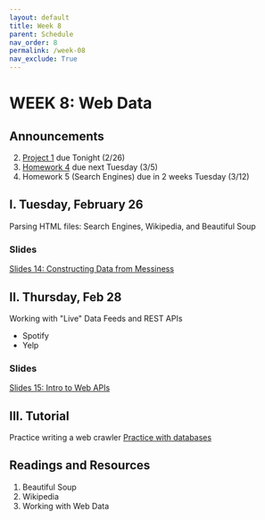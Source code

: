 ```yaml
---
layout: default
title: Week 8
parent: Schedule
nav_order: 8
permalink: /week-08
nav_exclude: True
---
```


# WEEK 8: Web Data

## Announcements
2. [Project 1](course-files/projects/project_01/README) due Tonight (2/26)
3. [Homework 4](course-files/homework/hw04/README) due next Tuesday (3/5)
3. Homework 5 (Search Engines) due in 2 weeks Tuesday (3/12)

## I. Tuesday, February 26
Parsing HTML files: Search Engines, Wikipedia, and Beautiful Soup

### Slides
[Slides 14: Constructing Data from Messiness](https://docs.google.com/presentation/d/1bw8j00ZkTtHGTmgu7S82AGYsgzKvy9Twldyslt1MSJs/edit?usp=sharing)

## II. Thursday, Feb 28
Working with "Live" Data Feeds and REST APIs
* Spotify
* Yelp

### Slides
[Slides 15: Intro to Web APIs](https://docs.google.com/presentation/d/10h7tzw_RYNAtjBM8kOyYMr5nPYlTNF5-BmknCQBBmUI/edit?usp=sharing)

## III. Tutorial
Practice writing a web crawler
[Practice with databases](course-files/tutorials/tutorial08/README)

## Readings and Resources
1. Beautiful Soup
2. Wikipedia
3. Working with Web Data